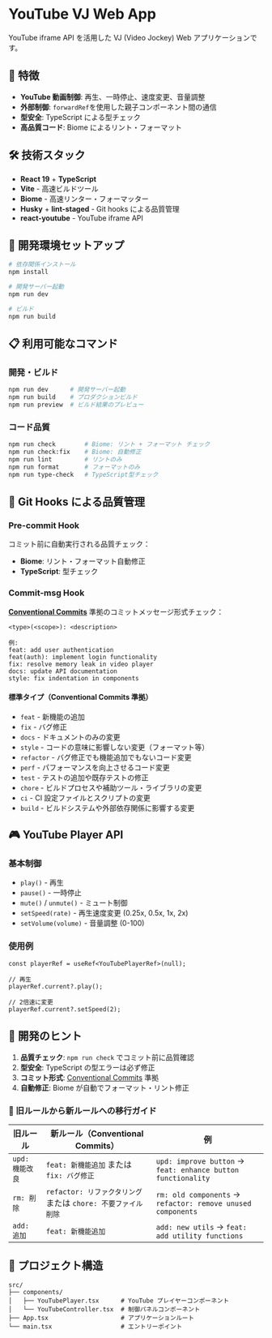 # YouTube VJ Web App

YouTube iframe API を活用した VJ (Video Jockey) Web アプリケーションです。

## 🎯 特徴

- **YouTube 動画制御**: 再生、一時停止、速度変更、音量調整
- **外部制御**: `forwardRef`を使用した親子コンポーネント間の通信
- **型安全**: TypeScript による型チェック
- **高品質コード**: Biome によるリント・フォーマット

## 🛠️ 技術スタック

- **React 19** + **TypeScript**
- **Vite** - 高速ビルドツール
- **Biome** - 高速リンター・フォーマッター
- **Husky** + **lint-staged** - Git hooks による品質管理
- **react-youtube** - YouTube iframe API

## 🚀 開発環境セットアップ

```bash
# 依存関係インストール
npm install

# 開発サーバー起動
npm run dev

# ビルド
npm run build
```

## 📋 利用可能なコマンド

### 開発・ビルド

```bash
npm run dev      # 開発サーバー起動
npm run build    # プロダクションビルド
npm run preview  # ビルド結果のプレビュー
```

### コード品質

```bash
npm run check        # Biome: リント + フォーマット チェック
npm run check:fix    # Biome: 自動修正
npm run lint         # リントのみ
npm run format       # フォーマットのみ
npm run type-check   # TypeScript型チェック
```

## 🔧 Git Hooks による品質管理

### Pre-commit Hook

コミット前に自動実行される品質チェック：

- **Biome**: リント・フォーマット自動修正
- **TypeScript**: 型チェック

### Commit-msg Hook

**[Conventional Commits](https://www.conventionalcommits.org/)** 準拠のコミットメッセージ形式チェック：

```
<type>(<scope>): <description>

例:
feat: add user authentication
feat(auth): implement login functionality
fix: resolve memory leak in video player
docs: update API documentation
style: fix indentation in components
```

#### 標準タイプ（Conventional Commits 準拠）

- `feat` - 新機能の追加
- `fix` - バグ修正
- `docs` - ドキュメントのみの変更
- `style` - コードの意味に影響しない変更（フォーマット等）
- `refactor` - バグ修正でも機能追加でもないコード変更
- `perf` - パフォーマンスを向上させるコード変更
- `test` - テストの追加や既存テストの修正
- `chore` - ビルドプロセスや補助ツール・ライブラリの変更
- `ci` - CI 設定ファイルとスクリプトの変更
- `build` - ビルドシステムや外部依存関係に影響する変更

## 🎮 YouTube Player API

### 基本制御

- `play()` - 再生
- `pause()` - 一時停止
- `mute()` / `unmute()` - ミュート制御
- `setSpeed(rate)` - 再生速度変更 (0.25x, 0.5x, 1x, 2x)
- `setVolume(volume)` - 音量調整 (0-100)

### 使用例

```tsx
const playerRef = useRef<YouTubePlayerRef>(null);

// 再生
playerRef.current?.play();

// 2倍速に変更
playerRef.current?.setSpeed(2);
```

## 🧪 開発のヒント

1. **品質チェック**: `npm run check` でコミット前に品質確認
2. **型安全**: TypeScript の型エラーは必ず修正
3. **コミット形式**: [Conventional Commits](https://www.conventionalcommits.org/) 準拠
4. **自動修正**: Biome が自動でフォーマット・リント修正

### 🔄 旧ルールから新ルールへの移行ガイド

| 旧ルール        | 新ルール（Conventional Commits）                              | 例                                                           |
| --------------- | ------------------------------------------------------------- | ------------------------------------------------------------ |
| `upd: 機能改良` | `feat: 新機能追加` または `fix: バグ修正`                     | `upd: improve button` → `feat: enhance button functionality` |
| `rm: 削除`      | `refactor: リファクタリング` または `chore: 不要ファイル削除` | `rm: old components` → `refactor: remove unused components`  |
| `add: 追加`     | `feat: 新機能追加`                                            | `add: new utils` → `feat: add utility functions`             |

## 📁 プロジェクト構造

```
src/
├── components/
│   ├── YouTubePlayer.tsx      # YouTube プレイヤーコンポーネント
│   └── YouTubeController.tsx  # 制御パネルコンポーネント
├── App.tsx                    # アプリケーションルート
└── main.tsx                   # エントリーポイント
```
